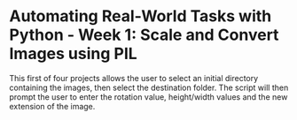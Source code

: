 # Automating Real-World Tasks with Python - Week 1: Scale and Convert Images using PIL

This first of four projects allows the user to select an initial directory containing the images,
then select the destination folder. The script will then prompt the user to enter the rotation value,
height/width values and the new extension of the image.
